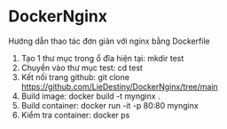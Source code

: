 # DockerNginx
Hướng dẫn thao tác đơn giản với nginx bằng Dockerfile
1. Tạo 1 thư mục trong ổ đĩa hiện tại: 
  mkdir test
2. Chuyển vào thư mục test: 
  cd test
3. Kết nối trang github: 
  git clone https://github.com/LieDestiny/DockerNginx/tree/main
 4. Build image: 
  docker build -t mynginx .
 5. Build container: 
  docker run -it -p 80:80 mynginx
 6. Kiểm tra container: 
  docker ps
